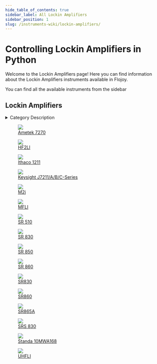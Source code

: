 ```yaml
--- 
hide_table_of_contents: true
sidebar_label: All Lockin Amplifiers
sidebar_position: 1
slug: /instruments-wiki/lockin-amplifiers/
---
```


# Controlling Lockin Amplifiers in Python

Welcome to the Lockin Amplifiers page! Here you can find information about the Lockin Amplifiers instruments available in Flojoy.

You can find all the available instruments from the sidebar


## Lockin Amplifiers 

 <details> 
 <summary>Category Description</summary> 
 A lock-in amplifier is a type of amplifier that can extract a signal with a known carrier wave from an extremely noisy environment 
 </details> 

 <div className="flex flex-wrap" style={{ marginLeft: "-40px" }}>
<a href="/instruments-wiki/lockin-amplifiers/ametek/ametek-7270">
<figure style={{ width: "185px", height: "200px", objectFit: "scale-down", marginRight: "15px" }}>
<img src="https://res.cloudinary.com/dhopxs1y3/image/upload/e_bgremoval/v1692201032/Instruments/Lockin%20Amplifiers/Ametek-7270/file.png" style={{ width: "185px", height: "200px", objectFit: "scale-down", marginRight: "15px" }} />
<figcaption>Ametek 7270</figcaption>
</figure>
</a>
<a href="/instruments-wiki/lockin-amplifiers/zurich-instruments/hf2li">
<figure style={{ width: "185px", height: "200px", objectFit: "scale-down", marginRight: "15px" }}>
<img src="https://res.cloudinary.com/dhopxs1y3/image/upload/e_bgremoval/v1692201107/Instruments/Lockin%20Amplifiers/HF2LI/file.png" style={{ width: "185px", height: "200px", objectFit: "scale-down", marginRight: "15px" }} />
<figcaption>HF2LI</figcaption>
</figure>
</a>
<a href="/instruments-wiki/lockin-amplifiers/ithaco/ithaco-1211">
<figure style={{ width: "185px", height: "200px", objectFit: "scale-down", marginRight: "15px" }}>
<img src="https://res.cloudinary.com/dhopxs1y3/image/upload/e_bgremoval/v1692201320/Instruments/Lockin%20Amplifiers/Ithaco-1211/file.png" style={{ width: "185px", height: "200px", objectFit: "scale-down", marginRight: "15px" }} />
<figcaption>Ithaco 1211</figcaption>
</figure>
</a>
<a href="/instruments-wiki/lockin-amplifiers/keysight/keysight-j7211-a-b-c-series">
<figure style={{ width: "185px", height: "200px", objectFit: "scale-down", marginRight: "15px" }}>
<img src="https://res.cloudinary.com/dhopxs1y3/image/upload/e_bgremoval/v1692201302/Instruments/Lockin%20Amplifiers/Keysight-J7211-A-B-C-Series/file.png" style={{ width: "185px", height: "200px", objectFit: "scale-down", marginRight: "15px" }} />
<figcaption>Keysight J7211/A/B/C-Series</figcaption>
</figure>
</a>
<a href="/instruments-wiki/lockin-amplifiers/qutech/m2j">
<figure style={{ width: "185px", height: "200px", objectFit: "scale-down", marginRight: "15px" }}>
<img src="https://res.cloudinary.com/dhopxs1y3/image/upload/e_bgremoval/v1692106830/Instruments/Lockin%20Amplifiers/M2j/file.png" style={{ width: "185px", height: "200px", objectFit: "scale-down", marginRight: "15px" }} />
<figcaption>M2j</figcaption>
</figure>
</a>
<a href="/instruments-wiki/lockin-amplifiers/zurich-instruments/mfli">
<figure style={{ width: "185px", height: "200px", objectFit: "scale-down", marginRight: "15px" }}>
<img src="https://res.cloudinary.com/dhopxs1y3/image/upload/e_bgremoval/v1692200935/Instruments/Lockin%20Amplifiers/MFLI/file.png" style={{ width: "185px", height: "200px", objectFit: "scale-down", marginRight: "15px" }} />
<figcaption>MFLI</figcaption>
</figure>
</a>
<a href="/instruments-wiki/lockin-amplifiers/srs/sr-510">
<figure style={{ width: "185px", height: "200px", objectFit: "scale-down", marginRight: "15px" }}>
<img src="https://res.cloudinary.com/dhopxs1y3/image/upload/e_bgremoval/v1692201372/Instruments/Lockin%20Amplifiers/SR-510/file.png" style={{ width: "185px", height: "200px", objectFit: "scale-down", marginRight: "15px" }} />
<figcaption>SR 510</figcaption>
</figure>
</a>
<a href="/instruments-wiki/lockin-amplifiers/srs/sr-830">
<figure style={{ width: "185px", height: "200px", objectFit: "scale-down", marginRight: "15px" }}>
<img src="https://res.cloudinary.com/dhopxs1y3/image/upload/e_bgremoval/v1692313706/Instruments/Lockin%20Amplifiers/SR-830/file.png" style={{ width: "185px", height: "200px", objectFit: "scale-down", marginRight: "15px" }} />
<figcaption>SR 830</figcaption>
</figure>
</a>
<a href="/instruments-wiki/lockin-amplifiers/sr 850/sr-850">
<figure style={{ width: "185px", height: "200px", objectFit: "scale-down", marginRight: "15px" }}>
<img src="https://res.cloudinary.com/dhopxs1y3/image/upload/e_bgremoval/v1692201164/Instruments/Lockin%20Amplifiers/SR-850/file.png" style={{ width: "185px", height: "200px", objectFit: "scale-down", marginRight: "15px" }} />
<figcaption>SR 850</figcaption>
</figure>
</a>
<a href="/instruments-wiki/lockin-amplifiers/srs/sr-860">
<figure style={{ width: "185px", height: "200px", objectFit: "scale-down", marginRight: "15px" }}>
<img src="https://res.cloudinary.com/dhopxs1y3/image/upload/e_bgremoval/v1692313719/Instruments/Lockin%20Amplifiers/SR-860/file.png" style={{ width: "185px", height: "200px", objectFit: "scale-down", marginRight: "15px" }} />
<figcaption>SR 860</figcaption>
</figure>
</a>
<a href="/instruments-wiki/lockin-amplifiers/stanford-research/sr830">
<figure style={{ width: "185px", height: "200px", objectFit: "scale-down", marginRight: "15px" }}>
<img src="https://res.cloudinary.com/dhopxs1y3/image/upload/e_bgremoval/v1692313724/Instruments/Lockin%20Amplifiers/SR830/file.png" style={{ width: "185px", height: "200px", objectFit: "scale-down", marginRight: "15px" }} />
<figcaption>SR830</figcaption>
</figure>
</a>
<a href="/instruments-wiki/lockin-amplifiers/stanford-research/sr860">
<figure style={{ width: "185px", height: "200px", objectFit: "scale-down", marginRight: "15px" }}>
<img src="https://res.cloudinary.com/dhopxs1y3/image/upload/e_bgremoval/v1692313730/Instruments/Lockin%20Amplifiers/SR860/file.png" style={{ width: "185px", height: "200px", objectFit: "scale-down", marginRight: "15px" }} />
<figcaption>SR860</figcaption>
</figure>
</a>
<a href="/instruments-wiki/lockin-amplifiers/stanford-research/sr865a">
<figure style={{ width: "185px", height: "200px", objectFit: "scale-down", marginRight: "15px" }}>
<img src="https://res.cloudinary.com/dhopxs1y3/image/upload/e_bgremoval/v1692313735/Instruments/Lockin%20Amplifiers/SR865A/file.png" style={{ width: "185px", height: "200px", objectFit: "scale-down", marginRight: "15px" }} />
<figcaption>SR865A</figcaption>
</figure>
</a>
<a href="/instruments-wiki/lockin-amplifiers/srs/srs-830">
<figure style={{ width: "185px", height: "200px", objectFit: "scale-down", marginRight: "15px" }}>
<img src="https://res.cloudinary.com/dhopxs1y3/image/upload/e_bgremoval/v1692313745/Instruments/Lockin%20Amplifiers/SRS-830/file.png" style={{ width: "185px", height: "200px", objectFit: "scale-down", marginRight: "15px" }} />
<figcaption>SRS 830</figcaption>
</figure>
</a>
<a href="/instruments-wiki/lockin-amplifiers/standa/standa-10mwa168">
<figure style={{ width: "185px", height: "200px", objectFit: "scale-down", marginRight: "15px" }}>
<img src="https://res.cloudinary.com/dhopxs1y3/image/upload/e_bgremoval/v1692201034/Instruments/Lockin%20Amplifiers/Standa-10MWA168/file.png" style={{ width: "185px", height: "200px", objectFit: "scale-down", marginRight: "15px" }} />
<figcaption>Standa 10MWA168</figcaption>
</figure>
</a>
<a href="/instruments-wiki/lockin-amplifiers/zurich-instruments/uhfli">
<figure style={{ width: "185px", height: "200px", objectFit: "scale-down", marginRight: "15px" }}>
<img src="https://res.cloudinary.com/dhopxs1y3/image/upload/e_bgremoval/v1692201068/Instruments/Lockin%20Amplifiers/UHFLI/file.png" style={{ width: "185px", height: "200px", objectFit: "scale-down", marginRight: "15px" }} />
<figcaption>UHFLI</figcaption>
</figure>
</a>
</div>